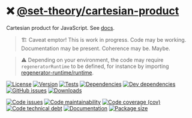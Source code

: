 :x: [@set-theory/cartesian-product](https://set-theory.github.io/cartesian-product)
==

Cartesian product for JavaScript.
See [docs](https://set-theory.github.io/cartesian-product/index.html).

> :building_construction: Caveat emptor! This is work in progress. Code may be
> working. Documentation may be present. Coherence may be. Maybe.

> :warning: Depending on your environment, the code may require
> `regeneratorRuntime` to be defined, for instance by importing
> [regenerator-runtime/runtime](https://www.npmjs.com/package/regenerator-runtime).

[![License](https://img.shields.io/github/license/set-theory/cartesian-product.svg)](https://raw.githubusercontent.com/set-theory/cartesian-product/main/LICENSE)
[![Version](https://img.shields.io/npm/v/@set-theory/cartesian-product.svg)](https://www.npmjs.org/package/@set-theory/cartesian-product)
[![Tests](https://img.shields.io/github/workflow/status/set-theory/cartesian-product/ci:test?event=push&label=tests)](https://github.com/set-theory/cartesian-product/actions/workflows/ci:test.yml?query=branch:main)
[![Dependencies](https://img.shields.io/david/set-theory/cartesian-product.svg)](https://david-dm.org/set-theory/cartesian-product)
[![Dev dependencies](https://img.shields.io/david/dev/set-theory/cartesian-product.svg)](https://david-dm.org/set-theory/cartesian-product?type=dev)
[![GitHub issues](https://img.shields.io/github/issues/set-theory/cartesian-product.svg)](https://github.com/set-theory/cartesian-product/issues)
[![Downloads](https://img.shields.io/npm/dm/@set-theory/cartesian-product.svg)](https://www.npmjs.org/package/@set-theory/cartesian-product)

[![Code issues](https://img.shields.io/codeclimate/issues/set-theory/cartesian-product.svg)](https://codeclimate.com/github/set-theory/cartesian-product/issues)
[![Code maintainability](https://img.shields.io/codeclimate/maintainability/set-theory/cartesian-product.svg)](https://codeclimate.com/github/set-theory/cartesian-product/trends/churn)
[![Code coverage (cov)](https://img.shields.io/codecov/c/gh/set-theory/cartesian-product/main.svg)](https://codecov.io/gh/set-theory/cartesian-product)
[![Code technical debt](https://img.shields.io/codeclimate/tech-debt/set-theory/cartesian-product.svg)](https://codeclimate.com/github/set-theory/cartesian-product/trends/technical_debt)
[![Documentation](https://set-theory.github.io/cartesian-product/badge.svg)](https://set-theory.github.io/cartesian-product/source.html)
[![Package size](https://img.shields.io/bundlephobia/minzip/@set-theory/cartesian-product)](https://bundlephobia.com/result?p=@set-theory/cartesian-product)
